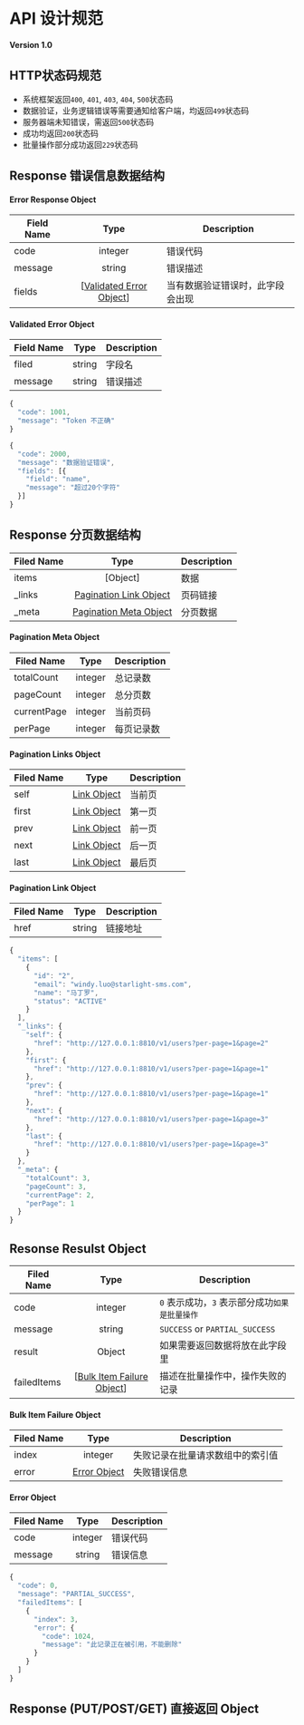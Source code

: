 # API 设计规范
#### Version 1.0

## HTTP状态码规范
* 系统框架返回`400`, `401`, `403`, `404`, `500`状态码
* 数据验证，业务逻辑错误等需要通知给客户端，均返回`499`状态码
* 服务器端未知错误，需返回`500`状态码
* 成功均返回`200`状态码
* 批量操作部分成功返回`229`状态码

## Response 错误信息数据结构
#### <a name="errorResponseObject"></a>Error Response Object

Field Name | Type | Description
---|:---:|---
code | integer | 错误代码
message | string | 错误描述
fields | [[Validated Error Object](#validatedErrorObject)] | 当有数据验证错误时，此字段会出现

#### <a name="validatedErrorObject"></a>Validated Error Object
Field Name | Type | Description
---|:---:|---
filed | string | 字段名
message | string | 错误描述

```js
{
  "code": 1001,
  "message": "Token 不正确"
}
```

```js
{
  "code": 2000,
  "message": "数据验证错误",
  "fields": [{
    "field": "name",
    "message": "超过20个字符"
  }]
}
```

## Response 分页数据结构

Filed Name | Type | Description
---|:---:|---
items | [Object] | 数据
\_links | [Pagination Link Object](#linksObject) | 页码链接
\_meta | [Pagination Meta Object](#metaObject) | 分页数据

#### <a name="metaObject"></a>Pagination Meta Object
Filed Name | Type | Description
---|:---:|---
totalCount | integer | 总记录数
pageCount | integer | 总分页数
currentPage | integer | 当前页码
perPage | integer | 每页记录数

#### <a name="linksObject"></a>Pagination Links Object
Filed Name | Type | Description
---|:---:|---
self | [Link Object]('#linkObject') | 当前页
first | [Link Object]('#linkObject') | 第一页
prev | [Link Object]('#linkObject') | 前一页
next | [Link Object]('#linkObject') | 后一页
last | [Link Object]('#linkObject') | 最后页

#### <a name="linkObject"></a> Pagination Link Object
Filed Name | Type | Description
---|:---:|---
href | string | 链接地址

```js
{
  "items": [
    {
      "id": "2",
      "email": "windy.luo@starlight-sms.com",
      "name": "马丁罗",
      "status": "ACTIVE"
    }
  ],
  "_links": {
    "self": {
      "href": "http://127.0.0.1:8810/v1/users?per-page=1&page=2"
    },
    "first": {
      "href": "http://127.0.0.1:8810/v1/users?per-page=1&page=1"
    },
    "prev": {
      "href": "http://127.0.0.1:8810/v1/users?per-page=1&page=1"
    },
    "next": {
      "href": "http://127.0.0.1:8810/v1/users?per-page=1&page=3"
    },
    "last": {
      "href": "http://127.0.0.1:8810/v1/users?per-page=1&page=3"
    }
  },
  "_meta": {
    "totalCount": 3,
    "pageCount": 3,
    "currentPage": 2,
    "perPage": 1
  }
}
```

## Resonse Resulst Object
Filed Name | Type | Description
---|:---:|---
code | integer | `0` 表示成功，`3` 表示部分成功`如果是批量操作`
message | string | `SUCCESS` or `PARTIAL_SUCCESS`
result | Object | 如果需要返回数据将放在此字段里
failedItems | [[Bulk Item Failure Object](#bulkItemFailure)] | 描述在批量操作中，操作失败的记录

#### <a name="bulkItemFailure"></a> Bulk Item Failure Object
Filed Name | Type | Description
---|:---:|---
index | integer | 失败记录在批量请求数组中的索引值
error | [Error Object](#errorObject) | 失败错误信息

#### <a name="errorObject"></a> Error Object
Filed Name | Type | Description
---|:---:|---
code | integer | 错误代码
message | string | 错误信息

```js
{
  "code": 0,
  "message": "PARTIAL_SUCCESS",
  "failedItems": [
    {
      "index": 3,
      "error": {
        "code": 1024,
        "message": "此记录正在被引用，不能删除"
      }
    }
  ]
}
```

## Response (PUT/POST/GET) 直接返回 Object
